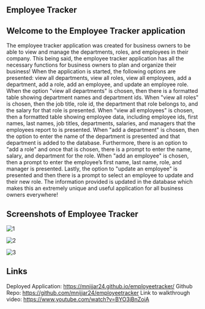 ## Employee Tracker

## Welcome to the Employee Tracker application

The employee tracker application was created for business owners to be able to view and manage the departments, roles, and employees in their company. This being said, the employee tracker application has all the necessary functions for business owners to plan and organize their business! When the application is started, the following options are presented: view all departments, view all roles, view all employees, add a department, add a role, add an employee, and update an employee role. When the option "view all departments" is chosen, then there is a formatted table showing department names and department ids. When "view all roles" is chosen, then the job title, role id, the department that role belongs to, and the salary for that role is presented. When "view all employees" is chosen, then a formatted table showing employee data, including employee ids, first names, last names, job titles, departments, salaries, and managers that the employees report to is presented. When "add a department" is chosen, then the option to enter the name of the department is presented and that department is added to the database. Furthermore, there is an option to "add a role" and once that is chosen, there is a prompt to enter the name, salary, and department for the role. When "add an employee" is chosen, then a prompt to enter the employee’s first name, last name, role, and manager is presented. Lastly, the option to "update an employee" is presented and then there is a prompt to select an employee to update and their new role. The information provided is updated in the database which makes this an extremely unique and useful application for all business owners everywhere!

## Screenshots of Employee Tracker

![1](https://user-images.githubusercontent.com/87215165/149254018-ce6ecd32-b1eb-49c5-ac1d-59a0907e4b1b.png)

![2](https://user-images.githubusercontent.com/87215165/149254033-c3e6d395-f96d-4866-b7d2-7c2424d5394f.png)

![3](https://user-images.githubusercontent.com/87215165/149254036-246c9d66-adec-4fed-a3f5-632bc732ef3f.png)


## Links
Deployed Application: https://mnijjar24.github.io/employeetracker/ 
Github Repo: https://github.com/mnijjar24/employeetracker 
Link to walkthrough video: https://www.youtube.com/watch?v=BYO3jBnZoiA
 